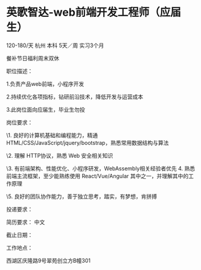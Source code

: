 # 英歌智达-web前端开发工程师（应届生）

120-180/天 杭州 本科 5天／周 实习3个月

餐补节日福利周末双休

职位描述：

1.负责产品web前端，小程序开发

2.持续优化各项指标，钻研前沿技术，降低开发与运营成本  

3.此岗位面向应届生，毕业生勿投

岗位要求：   

\1. 良好的计算机基础和编程能力，精通HTML/CSS/JavaScript/jquery/bootstrap，熟悉常用数据结构与算法   

\2. 理解 HTTP协议，熟悉 Web 安全相关知识   

\3. 有前端架构、性能优化、小程序研发，WebAssembly相关经验者优先   4. 熟悉前端主流框架，至少能熟练使用 React/Vue/Angular 其中之一，并理解其中的工作原理   

\5. 良好的团队协作能力，善于独立思考，踏实，有梦想，肯拼搏

投递要求：

简历要求： 中文

截止日期：

工作地点：

西湖区庆隆路9号翠苑创立方B幢301